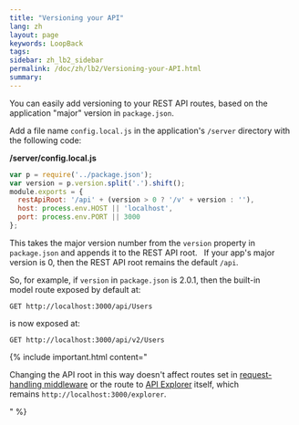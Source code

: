 ```yaml
---
title: "Versioning your API"
lang: zh
layout: page
keywords: LoopBack
tags:
sidebar: zh_lb2_sidebar
permalink: /doc/zh/lb2/Versioning-your-API.html
summary:
---
```


You can easily add versioning to your REST API routes, based on the application "major" version in `package.json`.

Add a file name `config.local.js` in the application's `/server` directory with the following code:

**/server/config.local.js**

```js
var p = require('../package.json');
var version = p.version.split('.').shift();
module.exports = {
  restApiRoot: '/api' + (version > 0 ? '/v' + version : ''),
  host: process.env.HOST || 'localhost',
  port: process.env.PORT || 3000
};
```

This takes the major version number from the `version` property in `package.json` and appends it to the REST API root.   If your app's major version is 0, then the REST API root remains the default `/api`.

So, for example, if `version` in `package.json` is 2.0.1, then the built-in model route exposed by default at:

`GET http://localhost:3000/api/Users`

is now exposed at:

`GET http://localhost:3000/api/v2/Users`

{% include important.html content="

Changing the API root in this way doesn't affect routes set in [request-handling middleware](/doc/zh/lb2/Defining-middleware.html#Definingmiddleware-Dynamicrequest-handlingmiddleware) or the route to [API Explorer](/doc/zh/lb2/6095009.html) itself, which remains `http://localhost:3000/explorer`.

" %}
